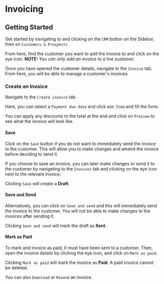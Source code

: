 # Invoicing

## Getting Started

Get started by navigating to and clicking on the `CRM` button on the Sidebar, then on `Customers & Prospects`

From here, find the customer you want to add the invoice to and click on the eye icon. **NOTE:** *You can only add an invoice to a live customer.*

Once you have opened the customer details, navigate to the `Invoice` tab. From here, you will be able to manage a customer's invoices.

### Create an Invoice

Navigate to the `Create invoice` tab.

Here, you can select a `Payment due date` and click `Add Item` and fill the form.

You can apply any discounts to the total at the end and click on `Preview` to see what the invoice will look like.

#### Save

Click on the `Save` button if you do not want to immediately send the invoice to the customer. This will allow you to make changes and amend the invoice before deciding to send it.

If you choose to save an invoice, you can later make changes or send it to the customer by navigating to the `Invoices` tab and clicking on the eye icon next to the relevant invoice.

Clicking `Save` will create a **Draft**.

#### Save and Send

Alternatively, you can click on `Save and send` and this will immediately send the invoice to the customer. You will not be able to make changes to the invoices after sending it.

Clicking `Save and send` will mark the draft as **Sent**.

#### Mark as Paid

To mark and invoice as paid, it must have been sent to a customer. Then, open the invoice details by clicking the eye icon, and click on `Mark as paid`.

Clicking `Mark as paid` will mark the invoice as **Paid**. A paid invoice cannot be deleted.

You can also `Download` or `Resend` an invoice.